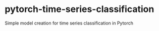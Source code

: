 # pytorch-time-series-classification
Simple model creation for time series classification in Pytorch

